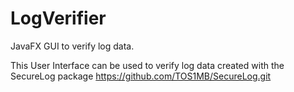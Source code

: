 # LogVerifier
JavaFX GUI to verify log data.

This User Interface can be used to verify log data created with the SecureLog package https://github.com/TOS1MB/SecureLog.git

